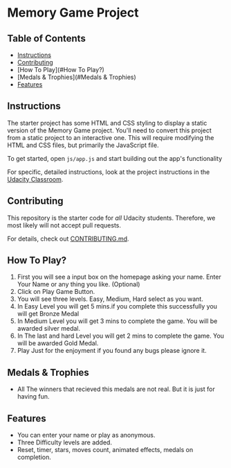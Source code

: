 # Memory Game Project

## Table of Contents

* [Instructions](#instructions)
* [Contributing](#contributing)
* [How To Play](#How To Play?)
* [Medals & Trophies](#Medals & Trophies)
* [Features](#Features)

## Instructions

The starter project has some HTML and CSS styling to display a static version of the Memory Game project. You'll need to convert this project from a static project to an interactive one. This will require modifying the HTML and CSS files, but primarily the JavaScript file.

To get started, open `js/app.js` and start building out the app's functionality

For specific, detailed instructions, look at the project instructions in the [Udacity Classroom](https://classroom.udacity.com/me).

## Contributing

This repository is the starter code for _all_ Udacity students. Therefore, we most likely will not accept pull requests.

For details, check out [CONTRIBUTING.md](CONTRIBUTING.md).

## How To Play?

1. First you will see a input box on the homepage asking your name. Enter Your Name or any thing you like. (Optional)
2. Click on Play Game Button.
3. You will see three levels. Easy, Medium, Hard select as you want.
4. In Easy Level you will get 5 mins.if you complete this successfully you will get Bronze Medal
5. In Medium Level you will get 3 mins to complete the game. You will be awarded silver medal.
6. In The last and hard Level you will get 2 mins to complete the game. You will be awarded Gold Medal.
7. Play Just for the enjoyment if you found any bugs please ignore it.

## Medals & Trophies

* All The winners that recieved this medals are not real. But it is just for having fun.

## Features

* You can enter your name or play as anonymous.    
* Three Difficulty levels are added.
* Reset, timer, stars, moves count, animated effects, medals on completion.

